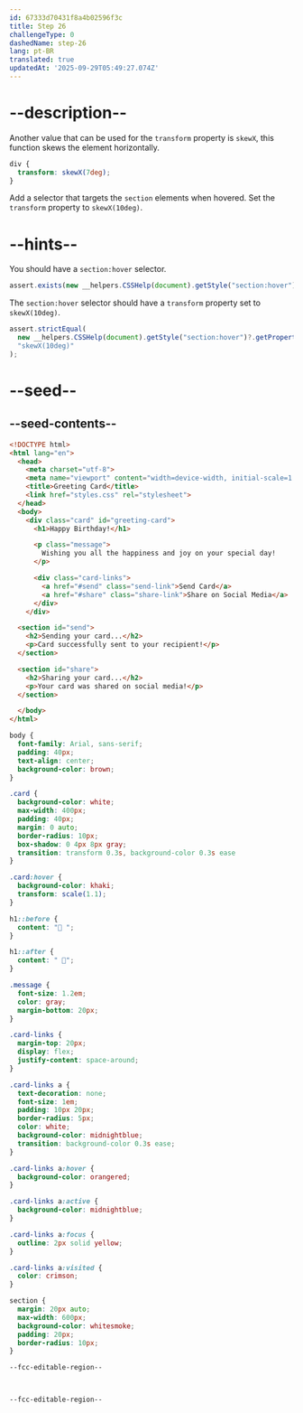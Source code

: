 ```yaml
---
id: 67333d70431f8a4b02596f3c
title: Step 26
challengeType: 0
dashedName: step-26
lang: pt-BR
translated: true
updatedAt: '2025-09-29T05:49:27.074Z'
---
```


# --description--

Another value that can be used for the `transform` property is `skewX`, this function skews the element horizontally.

```css
div {
  transform: skewX(7deg);
}
```

Add a selector that targets the `section` elements when hovered. Set the `transform` property to `skewX(10deg)`. 

# --hints--

You should have a `section:hover` selector.

```js
assert.exists(new __helpers.CSSHelp(document).getStyle("section:hover"));
```

The `section:hover` selector should have a `transform` property set to `skewX(10deg)`.

```js
assert.strictEqual(
  new __helpers.CSSHelp(document).getStyle("section:hover")?.getPropertyValue("transform"),
  "skewX(10deg)"
);
```

# --seed--

## --seed-contents--

```html
<!DOCTYPE html>
<html lang="en">
  <head>
    <meta charset="utf-8">
    <meta name="viewport" content="width=device-width, initial-scale=1.0">
    <title>Greeting Card</title>
    <link href="styles.css" rel="stylesheet">
  </head>
  <body>
    <div class="card" id="greeting-card">
      <h1>Happy Birthday!</h1>

      <p class="message">
        Wishing you all the happiness and joy on your special day!
      </p>

      <div class="card-links">
        <a href="#send" class="send-link">Send Card</a>
        <a href="#share" class="share-link">Share on Social Media</a>
      </div>
  	</div>

  <section id="send">
    <h2>Sending your card...</h2>
    <p>Card successfully sent to your recipient!</p>
  </section>

  <section id="share">
    <h2>Sharing your card...</h2>
    <p>Your card was shared on social media!</p>
  </section>

  </body>
</html>

```

```css
body {
  font-family: Arial, sans-serif;
  padding: 40px;
  text-align: center;
  background-color: brown;
}

.card {
  background-color: white;
  max-width: 400px;
  padding: 40px;
  margin: 0 auto;
  border-radius: 10px;
  box-shadow: 0 4px 8px gray;
  transition: transform 0.3s, background-color 0.3s ease
}

.card:hover {
  background-color: khaki;
  transform: scale(1.1);
}

h1::before {
  content: "🥳 ";
}

h1::after {
  content: " 🥳";
}

.message {
  font-size: 1.2em;
  color: gray;
  margin-bottom: 20px;
}

.card-links {
  margin-top: 20px;
  display: flex;
  justify-content: space-around;
}

.card-links a {
  text-decoration: none;
  font-size: 1em;
  padding: 10px 20px;
  border-radius: 5px;
  color: white;
  background-color: midnightblue;
  transition: background-color 0.3s ease;
}

.card-links a:hover {
  background-color: orangered;
}

.card-links a:active {
  background-color: midnightblue;
}

.card-links a:focus {
  outline: 2px solid yellow;
}

.card-links a:visited {
  color: crimson;
}

section {
  margin: 20px auto;
  max-width: 600px;
  background-color: whitesmoke;
  padding: 20px;
  border-radius: 10px;
}

--fcc-editable-region--



--fcc-editable-region--

```

